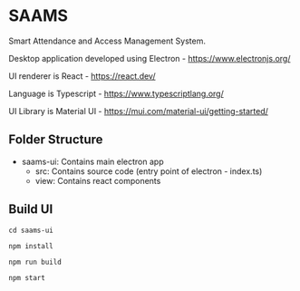 # SAAMS
Smart Attendance and Access Management System.

Desktop application developed using Electron - https://www.electronjs.org/

UI renderer is React - https://react.dev/

Language is Typescript - https://www.typescriptlang.org/

UI Library is Material UI - https://mui.com/material-ui/getting-started/

## Folder Structure

- saams-ui: Contains main electron app
    - src: Contains source code (entry point of electron - index.ts)
    - view: Contains react components

## Build UI
`cd saams-ui`

`npm install`

`npm run build`

`npm start`